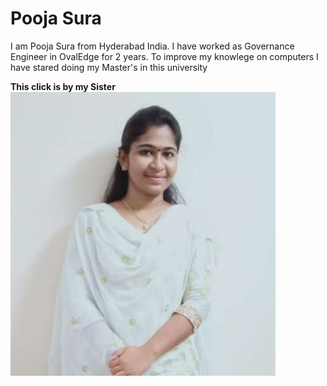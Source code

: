 # Pooja Sura

I am Pooja Sura from Hyderabad India. I have worked as Governance Engineer in OvalEdge for 2 years. To improve my knowlege on computers I have stared doing my Master's in this university

__This click is by my Sister__
![This click is by my Sister](Pooja.png)